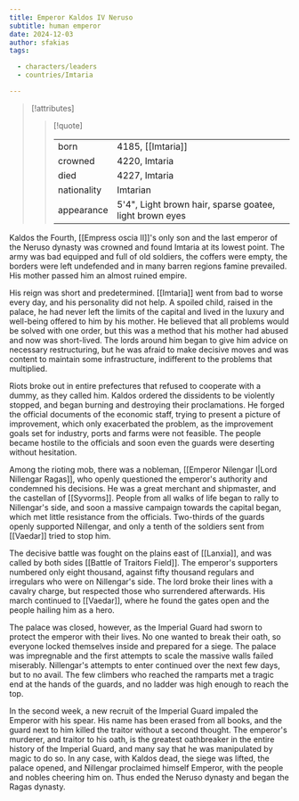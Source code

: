 ```yaml
---
title: Emperor Kaldos IV Neruso
subtitle: human emperor
date: 2024-12-03
author: sfakias
tags:

  - characters/leaders
  - countries/Imtaria

---
```

> [!attributes]
> 
> > [!quote]
> >
> > | | |
> > | --- | --- |
> > | born | 4185, [[Imtaria]] |
> > | crowned | 4220, Imtaria |
> > | died | 4227, Imtaria |
> > | nationality | Imtarian |
> > | appearance | 5'4", Light brown hair, sparse goatee, light brown eyes |

Kaldos the Fourth, [[Empress oscia II]]'s only son and the last emperor of the Neruso dynasty was crowned and found Imtaria at its lowest point. The army was bad equipped and full of old soldiers, the coffers were empty, the borders were left undefended and in many barren regions famine prevailed. His mother passed him an almost ruined empire.

His reign was short and predetermined. [[Imtaria]] went from bad to worse every day, and his personality did not help. A spoiled child, raised in the palace, he had never left the limits of the capital and lived in the luxury and well-being offered to him by his mother. He believed that all problems would be solved with one order, but this was a method that his mother had abused and now was short-lived. The lords around him began to give him advice on necessary restructuring, but he was afraid to make decisive moves and was content to maintain some infrastructure, indifferent to the problems that multiplied.

Riots broke out in entire prefectures that refused to cooperate with a dummy, as they called him. Kaldos ordered the dissidents to be violently stopped, and began burning and destroying their proclamations. He forged the official documents of the economic staff, trying to present a picture of improvement, which only exacerbated the problem, as the improvement goals set for industry, ports and farms were not feasible. The people became hostile to the officials and soon even the guards were deserting without hesitation.

Among the rioting mob, there was a nobleman, [[Emperor Nilengar I|Lord Nillengar Ragas]], who openly questioned the emperor's authority and condemned his decisions. He was a great merchant and shipmaster, and the castellan of [[Syvorms]]. People from all walks of life began to rally to Nillengar's side, and soon a massive campaign towards the capital began, which met little resistance from the officials. Two-thirds of the guards openly supported Nillengar, and only a tenth of the soldiers sent from [[Vaedar]] tried to stop him.

The decisive battle was fought on the plains east of [[Lanxia]], ​​and was called by both sides [[Battle of Traitors Field]]. The emperor's supporters numbered only eight thousand, against fifty thousand regulars and irregulars who were on Nillengar's side. The lord broke their lines with a cavalry charge, but respected those who surrendered afterwards. His march continued to [[Vaedar]], where he found the gates open and the people hailing him as a hero.

The palace was closed, however, as the Imperial Guard had sworn to protect the emperor with their lives. No one wanted to break their oath, so everyone locked themselves inside and prepared for a siege. The palace was impregnable and the first attempts to scale the massive walls failed miserably. Nillengar's attempts to enter continued over the next few days, but to no avail. The few climbers who reached the ramparts met a tragic end at the hands of the guards, and no ladder was high enough to reach the top.

In the second week, a new recruit of the Imperial Guard impaled the Emperor with his spear. His name has been erased from all books, and the guard next to him killed the traitor without a second thought. The emperor's murderer, and traitor to his oath, is the greatest oathbreaker in the entire history of the Imperial Guard, and many say that he was manipulated by magic to do so. In any case, with Kaldos dead, the siege was lifted, the palace opened, and Nillengar proclaimed himself Emperor, with the people and nobles cheering him on. Thus ended the Neruso dynasty and began the Ragas dynasty.
